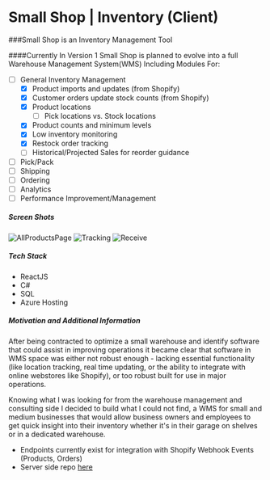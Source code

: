 # Small Shop | Inventory (Client)
###Small Shop is an Inventory Management Tool

####Currently In Version 1 Small Shop is planned to evolve into a full Warehouse Management System(WMS) Including Modules For:
- [ ] General Inventory Management
    - [X] Product imports and updates (from Shopify)
    - [X] Customer orders update stock counts (from Shopify)
    - [X] Product locations
        - [ ] Pick locations vs. Stock locations
    - [X] Product counts and minimum levels
    - [X] Low inventory monitoring
    - [X] Restock order tracking
    - [ ] Historical/Projected Sales for reorder guidance 
- [ ] Pick/Pack
- [ ] Shipping
- [ ] Ordering
- [ ] Analytics
- [ ] Performance Improvement/Management

##### Screen Shots
![AllProductsPage](https://github.com/hagansmith/small-shop-inventory-client/blob/master/AllProducts.png)
![Tracking](https://github.com/hagansmith/small-shop-inventory-client/blob/master/Tracking.png)
![Receive](https://github.com/hagansmith/small-shop-inventory-client/blob/master/Receive.png)




##### Tech Stack
- ReactJS
- C#
- SQL
- Azure Hosting

##### Motivation and Additional Information
After being contracted to optimize a small warehouse and identify software that could assist in improving 
operations it became clear that software in WMS space was either not robust enough - lacking 
essential functionality (like location tracking, real time updating, or the ability to integrate 
with online webstores like Shopify), or too robust built for use in major operations.

Knowing what I was looking for from the warehouse management and consulting side I decided to build what I 
could not find, a WMS for small and medium businesses that would allow business owners and employees to get 
quick insight into their inventory whether it's in their garage on shelves or in a dedicated warehouse.

- Endpoints currently exist for integration with Shopify Webhook Events (Products, Orders)
- Server side repo [here](https://github.com/hagansmith/SmallShopDAL)
